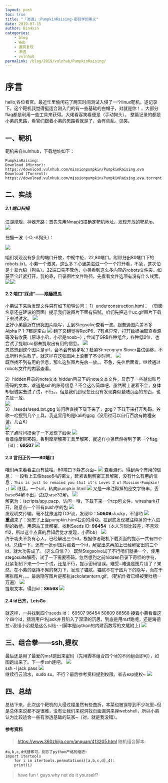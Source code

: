 ```yaml
---
layout: post
toc: true
title: "「渗透」:PumpkinRaising-密码学的奥义"
date: 2019-07-15
author: Bin4xin
categories:
    - blog
    - Web
    - 漏洞复现
    - 渗透
    - vulnhub
permalink: /blog/2019/vulnhub/PumpkinRaising/
---
```


# 序言
hello,各位看官。最近忙里偷闲花了两天时间测试入侵了一个linux靶机，遂记录下。这个靶机我觉得挺适合刚入门的有一些基础的白帽子，对就是你！，大部分flag都是利用一些工具来获得。大佬看客笑看便是（手动狗头）。
整篇记录的都是小弟的思路，看官们跟着小弟的思路看就是了，会有些乱。见笑。
## 一、靶机
靶机来自vulnhub，下载地址如下：
```applescript
PumpkinRaising:
Download (Mirror): https://download.vulnhub.com/missionpumpkin/PumpkinRaising.ova
Download (Torrent): https://download.vulnhub.com/missionpumpkin/PumpkinRaising.ova.torrent
```
## 二、实战
##### 2.1 端口扫描
江湖规矩，神器开路：首先先用Nmap扫描确定靶机地址。发现开放的靶机ip。
![](https://p0.ssl.qhimg.com/t010c1840c959e8134a.png)

扫描一波（-O -A狗头）：

![](https://p3.ssl.qhimg.com/t01ff194e901205f336.png)

咱们发现没有多余的端口开放，中规中矩，22,80端口。附带扫出80端口下的robots.txt。小弟一个激灵，这么多？心里美滋滋一个一个打开看，不急，这次怕是十拿九稳（狗头）。22端口先不管他，小弟看到这么多内容的robots文件夹，如获至宝赶紧打开，我的乖，目录图片文件路径，先看看文件选项有没有什么线索。<br>
![](https://p3.ssl.qhimg.com/t01baf77d7e52ab7671.png)![](https://p2.ssl.qhimg.com/t01592ff5c4fb16339d.png)
#### 2.2 端口“踩点”——顺藤摸瓜
小弟试下来后发现文件只有如下能够访问：
 1）underconstruction.html：
（页面名意还在建设的页面）提示我们说图片下面有猫腻。咱们先把这个uc.gif图片下载下来试试水。
![](https://p5.ssl.qhimg.com/t0187d8d32b5c34eab1.png)<br>
正好小弟最近在研究图片隐写，丢到Stegsolve查看一波。跟普通图片差不多Alpha P 1-7都是空白
![](https://p2.ssl.qhimg.com/t01deeefa1b992646e8.png)
翻了又翻觉得RedP6、7有点异常，打开数据抽取查看源码没有收获（原谅小弟，小弟是noob~）；尝试了GRB各种组合，各种低0位，也尝试了提取bin都未提取出有用的信息。
![](https://p4.ssl.qhimg.com/t0119028a6f161c523b.png)<br>
忽然想到这个图片是gif，会不会有偏移呢？赶紧Stereogram Slover尝试偏移，不出所料也失败了，就这样在这张图片上浪费了不少时间。
![](https://p4.ssl.qhimg.com/t0121b77613838ce873.png)
<br>既然找不到有用的信息，那么这张图片先放一放。。不急，先往后面看。继续通过robots文件的内容查看。

 2）hidden目录的note文本
hidden目录下的note文本文件，显示了一些貌似账号密码的文本，难道是ssh的账号信息？不会这么简单吧，虽然嘴上说着不会，身体却很诚实去试了试，不行。。但是我们到现在还没有发现类似登陆页面的东西，也先放一放。<br>
![](https://p1.ssl.qhimg.com/t013f3a0f87bf8a5db2.png)<br>
 3） /seeds/seed.txt.gpg
访问后直接下载下来了，gpg？下载下来打开乱码，谷歌一哈搜到几个工具，我这里用的是kali的gpg（没用过可以自行百度有教程安装，几百K）<br>
![](https://p2.ssl.qhimg.com/t0141c9da199cb4f8b7.png)<br>
花了点时间摸索了一下发现了线索
![](https://p2.ssl.qhimg.com/t0140326759f7867d7e.png)<br>
看着像摩斯密码，丢到摩斯解密工具里解密，就这样小弟居然得到了第一个flag（id）：**69507**
![](https://p2.ssl.qhimg.com/t016ccf5c2ddccde9b6.png)<br>
#### 2.3 言归正传——80端口
咱们再来看看主页有些啥。80端口下静态页面~
![](https://p3.ssl.qhimg.com/t0151ecbad4d6538b86.png)
查看源码，得到两个有用的信息：
一段看上去像base64的密文，赶紧丢到解密工具解密，没有什么有用的信息：`This is just to remaind you that it's Level 2 of Mission-Pumpkin! ;)`
![](https://p0.ssl.qhimg.com/t01ceac35471f870459.png)
继续，一个url，转向pumpkin.html
![](https://p0.ssl.qhimg.com/t01dcbb84eaf2f983cb.png)
又是一串注释掉的密文字符串，丢base64解不出，试试base32解。
![](https://p4.ssl.qhimg.com/t013cdaaebc0abb1e13.png)<br>
解密为：/scripts/spy.pacp，访问一哈，下载下来一个tcp包文件，wireshark打开，随意点一个带有push字的包
![](https://p4.ssl.qhimg.com/t01a547d231be61f95d.png)<br>
发现明文传输，毫不犹豫追踪TCP流，发现ID：**50609**~lucky，不错哟
![](https://p0.ssl.qhimg.com/t01bdb3bf118ca2bfe9.png)<br>
**重点**来了：别忘了上面pumpkin.html右边的滑块，拉到底发现被注释掉的十六进制的数组，用网站工具解密，找到Seeds ID: **96454**（本人习惯比较差，不喜欢f12，所以这个点真的后知后觉才发现，小声bb）
![](https://p1.ssl.qhimg.com/t019011a2365ec4ab70.png)<br>
终于功夫不负有心人，已经解出三个id，根据作者靶机下载页面的提示一共有四个id。总结一下，还有一张gif图片藏着一个id，解密出来再加上已经解密出的三个id，就大功告成了。（这么自信？）
既然Stegsolve试了不行咱们就换一个，使用stegosuite解密，试了一下需要密码，忽然想到之前hidden目录下奇怪的字符，赶紧复制下来一个一个试，还是不行，提示密码错误。难受~难道是图片错了？果然，在小弟的坚持不懈的努力下，发现了猫腻。猫腻不在于图片下的隐写，而在于哪张图片。。。最后隐写图片是那张jackolatantern.gif。（靶机作者已经被我吐槽一万遍）
![](https://p0.ssl.qhimg.com/t01b84499f6fcadf696.png)<br>
提取文本，得到id：**86568**
![](https://p1.ssl.qhimg.com/t012f800923d47719dd.png)<br>
#### 2.4 id已齐，LetsGo
就这样，一共找到四个seeds id： 69507 96454 50609 86568
接着小弟看着这个四个id，猜测用户名jack并且陷入了深深的沉思，到底是用msf跑呢，还是海德拉~没错小弟就是这么纠结- -(脚本是python的内建函数写的文尾附上)
![](https://p5.ssl.qhimg.com/t01055293e5c3e16d1c.png)

## 三、组合拳——ssh,提权
最后还是用了最爱的msf跑出来密码（先用脚本组合四个id的不同组合即可），如图跑出来了。下一步ssh连吧。
![](https://p4.ssl.qhimg.com/t01902662105a1a24ca.png)<br>
ssh -l jack pass
![](https://p0.ssl.qhimg.com/t016216995943e58194.png)<br>
继续行云流水，sudo su。不行？最后参考资料提到权限。省去exp提权~
![](https://p4.ssl.qhimg.com/t01a3327fffc5a4be59.png)<br>

## 四、总结
总结下来，此次这个靶机的入侵过程虽然有些曲折，本菜也被误导到不少坑里~但是总体来说都不是很难，没有让我们来挖洞找页面漏洞来弹webshell，所以小弟认为比较适合一些有渗透基础的玩家~（对，就是我没错）。<br>

#### 参考资料
> https://www.360zhijia.com/anquan/413205.html
随机组合脚本:
```applescript
#a,b,c,d代替即可，别忘了python严格的缩进~
import itertools
	for i in itertools.permutations([a,b,c,d],4):
	print(i)
```
> have fun！guys.why not do it yourself?



